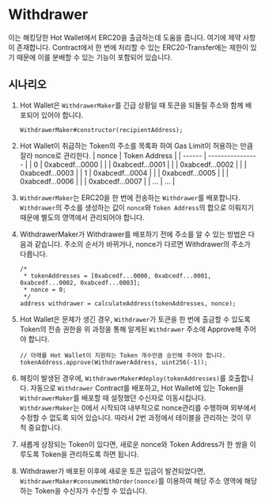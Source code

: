 # Withdrawer

이는 해킹당한 Hot Wallet에서 ERC20을 출금하는데 도움을 줍니다. 여기에 제약 사항이 존재합니다. Contract에서 한 번에 처리할 수 있는 ERC20-Transfer에는 제한이 있기 때문에 이를 분배할 수 있는 기능이 포함되어 있습니다.

## 시나리오

1. Hot Wallet은 `WithdrawerMaker`를 긴급 상황일 때 토큰을 되돌릴 주소와 함께 배포되어 있어야 합니다.
    ```
    WithdrawerMaker#constructor(recipientAddress);
    ```

2. Hot Wallet이 취급하는 Token의 주소를 목록화 하여 Gas Limit이 허용하는 만큼 잘라 nonce로 관리한다.
    | nonce  | Token Address    |
    | ------ | ---------------- |
    |    0   | 0xabcedf...0000  |
    |        | 0xabcedf...0001  |
    |        | 0xabcedf...0002  |
    |        | 0xabcedf...0003  |
    |    1   | 0xabcedf...0004  |
    |        | 0xabcedf...0005  |
    |        | 0xabcedf...0006  |
    |        | 0xabcedf...0007  |
    |   ...  |  ...  |

3. `WithdrawerMaker`는 ERC20을 한 번에 전송하는 `Withdrawer`를 배포합니다. `Withdrawer`의 주소를 생성하는 값이 `nonce`와 `Token Address`의 합으로 이뤄지기 때문에 별도의 영역에서 관리되어야 합니다.

4. WithdrawerMaker가 Withdrawer를 배포하기 전에 주소를 알 수 있는 방법은 다음과 같습니다. 주소의 순서가 바뀌거나, nonce가 다르면 Withdrawer의 주소가 다릅니다.
    ```solidity
    /*
     * tokenAddresses = [0xabcedf...0000, 0xabcedf...0001, 0xabcedf...0002, 0xabcedf...0003];
     * nonce = 0;
     */
    address withdrawer = calculateAddress(tokenAddresses, nonce);
    ```

5. Hot Wallet은 문제가 생긴 경우, `Withdrawer`가 토큰을 한 번에 출금할 수 있도록 Token의 전송 권한을 위 과정을 통해 알게된 `Withdrawer` 주소에  Approve해 주어야 합니다.
    ```solidity
    // 아래를 Hot Wallet이 지원하는 Token 개수만큼 승인해 주어야 합니다.
    tokenAddress.approve(WithdrawerAddress, uint256(-1));
    ```

6. 해킹이 발생된 경우에, `WithdrawerMaker#deploy(tokenAddresses)`를 호출합니다. 자동으로 `Withdrawer` Contract를 배포하고, Hot Wallet에 있는 Token을 `WithdrawerMaker`를 배포할 때 설정했던 수신자로 이동시킵니다. `WithdrawerMaker`는 0에서 시작되여 내부적으로 nonce관리를 수행하며 외부에서 수정할 수 없도록 되어 있습니다. 따라서 2번 과정에서 테이블을 관리하는 것이 무척 중요합니다.

7. 새롭게 상장되는 Token이 있다면, 새로운 nonce와 Token Address가 한 쌍을 이루도록 Token을 관리하도록 하면 됩니다.

8. Withdrawer가 배포된 이후에 새로운 토큰 입금이 발견되었다면, `WithdrawerMaker#consumeWithOrder(nonce)`를 이용하여 해당 주소 영역에 해당하는 Token을 수신자가 수신할 수 있습니다.